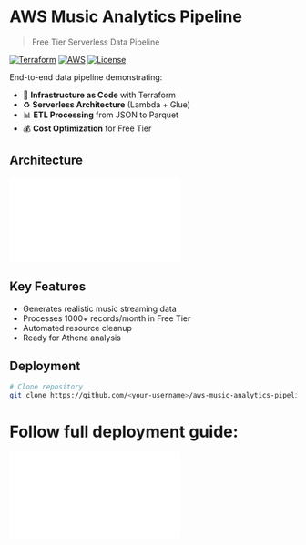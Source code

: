 # AWS Music Analytics Pipeline
> Free Tier Serverless Data Pipeline

[![Terraform](https://img.shields.io/badge/terraform-1.3+-blue.svg)](https://terraform.io)
[![AWS](https://img.shields.io/badge/AWS-Free_Tier-orange.svg)](https://aws.amazon.com/free/)
[![License](https://img.shields.io/badge/license-MIT-green.svg)](LICENSE)

End-to-end data pipeline demonstrating:
- 🚀 **Infrastructure as Code** with Terraform
- ♻️ **Serverless Architecture** (Lambda + Glue)
- 📊 **ETL Processing** from JSON to Parquet
- 💰 **Cost Optimization** for Free Tier

## Architecture
![System Diagram](docs/ARCHITECTURE.md)

## Key Features
- Generates realistic music streaming data
- Processes 1000+ records/month in Free Tier
- Automated resource cleanup
- Ready for Athena analysis

## Deployment
   ```bash
   # Clone repository
   git clone https://github.com/<your-username>/aws-music-analytics-pipeline.git
   ```

# Follow full deployment guide:
![System Diagram](docs/DEPLOYMENT_GUIDE.md)

